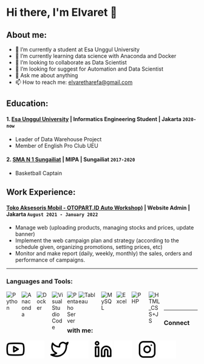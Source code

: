 # Hi there, I'm Elvaret 👋
## About me:
- 🔭 I’m currently a student at Esa Unggul University
- 🌱 I’m currently learning data science with Anaconda and Docker
- 👯 I’m looking to collaborate as Data Scientist
- 🤔 I’m looking for suggest for Automation and Data Scientist
- 💬 Ask me about anything
- 📫 How to reach me: elvaretharefa@gmail.com

## Education:

#### 1. [Esa Unggul University](https://www.esaunggul.ac.id/) |  Informatics Engineering Student | Jakarta `2020-now`
   - Leader of Data Warehouse Project
   - Member of English Pro Club UEU
 #### 2. [SMA N 1 Sungailiat](https://sman1sungailiat.sch.id/) | MIPA | Sungailiat `2017-2020`
   - Basketball Captain

## Work Experience:
#### [Toko Aksesoris Mobil - OTOPART.ID Auto Workshop)](https://otopart.id/) | Website Admin | Jakarta `August 2021 - January 2022`
   - Manage web (uploading products, managing stocks and prices, update banner)
   - Implement the web campaign plan and strategy (according to the schedule given, organizing promotions, setting prices, etc)
   - Monitor and make report (daily, weekly, monthly) the sales, orders and performance of campaigns.
---

### Languages and Tools:

[<img align="left" alt="Python" width="30px" src="https://upload.wikimedia.org/wikipedia/commons/thumb/c/c3/Python-logo-notext.svg/110px-Python-logo-notext.svg.png?20100317150552" style="padding-right:10px;" />][webdev]
[<img align="left" alt="Anaconda" width="30px" src="https://www.theofficialboard.com/img/twitterCompanyBigImages/96749.jpg" style="padding-right:10px;" />][webdev]
[<img align="left" alt="Docker" width="30px" src="https://www.jhipster.tech/images/logo/docker-hub.png" style="padding-right:10px;" />][webdev]
[<img align="left" alt="Visual Studio Code" width="30px" src="https://static-00.iconduck.com/assets.00/file-type-vscode-icon-512x508-376y62ux.png" style="padding-right:10px;" />][webdev]
[<img align="left" alt="Pentaho Server" width="30px" src="https://th.bing.com/th/id/R.4625c99a95facecdf09baa83e1d40c7c?rik=u%2boqlSuciFPl6g&riu=http%3a%2f%2fwww.tatvasoft.com%2fblog%2fwp-content%2fuploads%2f2016%2f07%2fpentaho-logo-200x200.png&ehk=vwZZalMJosxOa3icKBSU3tm5ps9INx3Ec7YAr%2bPgHCU%3d&risl=&pid=ImgRaw&r=0&sres=1&sresct=1" style="padding-right:0px;" />][webdev]
[<img align="left" alt="Tableau" width="50px" src="https://logos-world.net/wp-content/uploads/2021/10/Tableau-Symbol.png" style="padding-right:10px;" />][webdev]
[<img align="left" alt="MySQL" width="30px" src="https://cdn.jsdelivr.net/gh/devicons/devicon/icons/mysql/mysql-original.svg" style="padding-right:10px;" />][webdev]
[<img align="left" alt="Excel" width="30px" src="https://is2-ssl.mzstatic.com/image/thumb/Purple126/v4/a8/fd/5a/a8fd5a84-c6f1-355f-3b9f-6e86598efaa3/XCEL.png/1200x630bb.png" style="padding-right:10px;" />][webdev]
[<img align="left" alt="PHP" width="35px" src="https://www.freepnglogos.com/uploads/php-logo-png/php-logo-png-transparent-svg-vector-bie-supply-1.png" style="padding-right:10px;" />][webdev]
[<img align="left" alt="HTML_CSS+JS" width="30px" src="https://img1.pngdownload.id/20180820/wct/kisspng-website-development-javascript-html5-css3-cascadin-appload-comprehensive-software-and-mobile-app-de-5b7b834d88ecc4.8484732115348211975609.jpg" style="padding-right:10px;" />][webdev]

<br />
<br />

---
### Connect with me:

[![website](./img/youtube-light.svg)](https://www.youtube.com/channel/UCCskPj6KVM48PBXHMZ2spCg#gh-light-mode-only)
[![website](./img/youtube-dark.svg)](https://www.youtube.com/channel/UCCskPj6KVM48PBXHMZ2spCg#gh-dark-mode-only)
&nbsp;&nbsp;
[![website](./img/twitter-light.svg)](https://twitter.com/Elvaret2#gh-light-mode-only)
[![website](./img/twitter-dark.svg)](https://twitter.com/Elvaret2#gh-dark-mode-only)
&nbsp;&nbsp;
[![website](./img/linkedin-light.svg)](https://www.linkedin.com/in/elvaret/#gh-light-mode-only)
[![website](./img/linkedin-dark.svg)](https://www.linkedin.com/in/elvaret/#gh-dark-mode-only)
&nbsp;&nbsp;
[![website](./img/instagram-light.svg)](https://www.instagram.com/elvaret012#gh-light-mode-only)
[![website](./img/instagram-dark.svg)](https://www.instagram.com/elvaret012#gh-dark-mode-only)

[webdev]: https://github.com/elvaret
